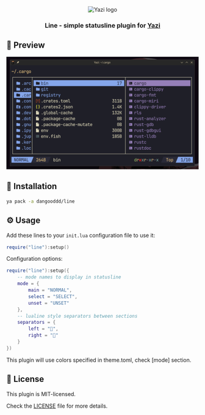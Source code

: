 <div align="center">
  <img src="https://github.com/sxyazi/yazi/blob/main/assets/logo.png?raw=true" alt="Yazi logo" width="20%">
</div>

<h3 align="center">
    Line - simple statusline plugin for <a href="https://github.com/sxyazi/yazi">Yazi</a>
</h3>

## 👀 Preview

<img src="preview.png" width="600" />

## 🎨 Installation

```bash
ya pack -a dangooddd/line
```

## ⚙️ Usage

Add these lines to your `init.lua` configuration file to use it:

```lua
require("line"):setup()
```

Configuration options:
```lua
require("line"):setup({
    -- mode names to display in statusline
    mode = {
        main = "NORMAL",
        select = "SELECT",
        unset = "UNSET"
    },
    -- lualine style separators between sections
    separators = {
        left = "",
        right = ""
    }
})
```

This plugin will use colors specified in theme.toml, check \[mode\] section.

## 📜 License

This plugin is MIT-licensed.

Check the [LICENSE](LICENSE) file for more details.
